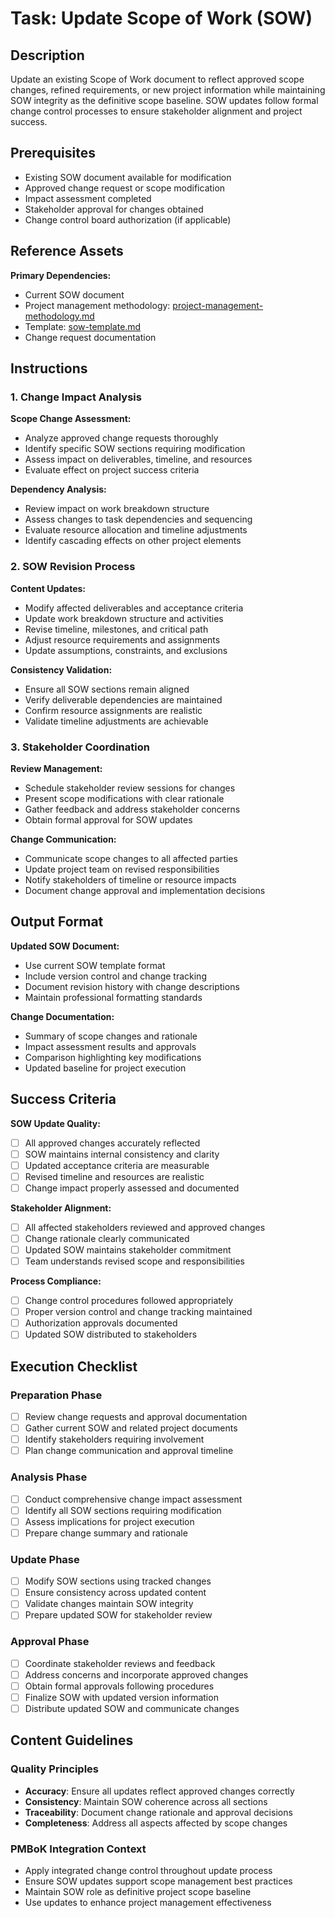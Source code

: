 # Task: Update Scope of Work (SOW)

## Description

Update an existing Scope of Work document to reflect approved scope changes, refined requirements, or new project information while maintaining SOW integrity as the definitive scope baseline. SOW updates follow formal change control processes to ensure stakeholder alignment and project success.

## Prerequisites

- Existing SOW document available for modification
- Approved change request or scope modification
- Impact assessment completed
- Stakeholder approval for changes obtained
- Change control board authorization (if applicable)

## Reference Assets

**Primary Dependencies:**
- Current SOW document
- Project management methodology: [project-management-methodology.md](./.krci-ai/data/project-management-methodology.md)
- Template: [sow-template.md](./.krci-ai/templates/sow-template.md)
- Change request documentation

## Instructions

### 1. Change Impact Analysis

**Scope Change Assessment:**
- Analyze approved change requests thoroughly
- Identify specific SOW sections requiring modification
- Assess impact on deliverables, timeline, and resources
- Evaluate effect on project success criteria

**Dependency Analysis:**
- Review impact on work breakdown structure
- Assess changes to task dependencies and sequencing
- Evaluate resource allocation and timeline adjustments
- Identify cascading effects on other project elements

### 2. SOW Revision Process

**Content Updates:**
- Modify affected deliverables and acceptance criteria
- Update work breakdown structure and activities
- Revise timeline, milestones, and critical path
- Adjust resource requirements and assignments
- Update assumptions, constraints, and exclusions

**Consistency Validation:**
- Ensure all SOW sections remain aligned
- Verify deliverable dependencies are maintained
- Confirm resource assignments are realistic
- Validate timeline adjustments are achievable

### 3. Stakeholder Coordination

**Review Management:**
- Schedule stakeholder review sessions for changes
- Present scope modifications with clear rationale
- Gather feedback and address stakeholder concerns
- Obtain formal approval for SOW updates

**Change Communication:**
- Communicate scope changes to all affected parties
- Update project team on revised responsibilities
- Notify stakeholders of timeline or resource impacts
- Document change approval and implementation decisions

## Output Format

**Updated SOW Document:**
- Use current SOW template format
- Include version control and change tracking
- Document revision history with change descriptions
- Maintain professional formatting standards

**Change Documentation:**
- Summary of scope changes and rationale
- Impact assessment results and approvals
- Comparison highlighting key modifications
- Updated baseline for project execution

## Success Criteria

**SOW Update Quality:**
- [ ] All approved changes accurately reflected
- [ ] SOW maintains internal consistency and clarity
- [ ] Updated acceptance criteria are measurable
- [ ] Revised timeline and resources are realistic
- [ ] Change impact properly assessed and documented

**Stakeholder Alignment:**
- [ ] All affected stakeholders reviewed and approved changes
- [ ] Change rationale clearly communicated
- [ ] Updated SOW maintains stakeholder commitment
- [ ] Team understands revised scope and responsibilities

**Process Compliance:**
- [ ] Change control procedures followed appropriately
- [ ] Proper version control and change tracking maintained
- [ ] Authorization approvals documented
- [ ] Updated SOW distributed to stakeholders

## Execution Checklist

### Preparation Phase
- [ ] Review change requests and approval documentation
- [ ] Gather current SOW and related project documents
- [ ] Identify stakeholders requiring involvement
- [ ] Plan change communication and approval timeline

### Analysis Phase
- [ ] Conduct comprehensive change impact assessment
- [ ] Identify all SOW sections requiring modification
- [ ] Assess implications for project execution
- [ ] Prepare change summary and rationale

### Update Phase
- [ ] Modify SOW sections using tracked changes
- [ ] Ensure consistency across updated content
- [ ] Validate changes maintain SOW integrity
- [ ] Prepare updated SOW for stakeholder review

### Approval Phase
- [ ] Coordinate stakeholder reviews and feedback
- [ ] Address concerns and incorporate approved changes
- [ ] Obtain formal approvals following procedures
- [ ] Finalize SOW with updated version information
- [ ] Distribute updated SOW and communicate changes

## Content Guidelines

### Quality Principles
- **Accuracy**: Ensure all updates reflect approved changes correctly
- **Consistency**: Maintain SOW coherence across all sections
- **Traceability**: Document change rationale and approval decisions
- **Completeness**: Address all aspects affected by scope changes

### PMBoK Integration Context
- Apply integrated change control throughout update process
- Ensure SOW updates support scope management best practices
- Maintain SOW role as definitive project scope baseline
- Use updates to enhance project management effectiveness
